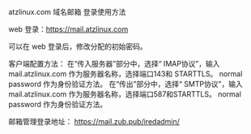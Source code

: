 atzlinux.com 域名邮箱 登录使用方法

web 登录：https://mail.atzlinux.com

可以在 web 登录后，修改分配的初始密码。

客户端配置方法：
在“传入服务器”部分中，选择“ IMAP协议”，输入 mail.atzlinux.com 作为服务器名称，选择端口143和 STARTTLS。 normal password 作为身份验证方法。
在“传出”部分中，选择“ SMTP协议”，输入 mail.atzlinux.com 作为服务器名称，选择端口587和STARTTLS。 normal password 作为身份验证方法。


邮箱管理登录地址：
https://mail.zub.pub/iredadmin/

